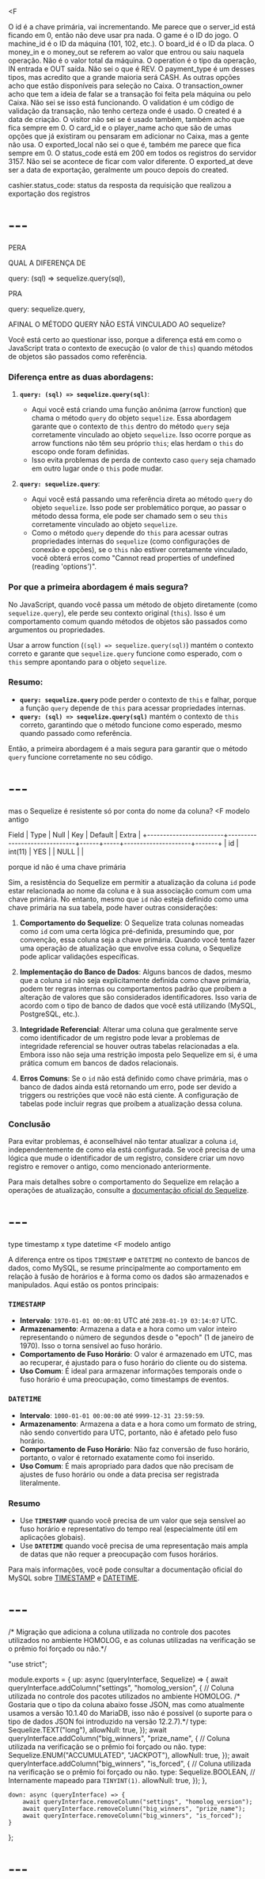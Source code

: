 <F

O id é a chave primária, vai incrementando.
Me parece que o server_id está ficando em 0, então não deve usar pra nada.
O game é o ID do jogo.
O machine_id é o ID da máquina (101, 102, etc.).
O board_id é o ID da placa.
O money_in e o money_out se referem ao valor que entrou ou saiu naquela operação. Não é o valor total da máquina.
O operation é o tipo da operação, IN entrada e OUT saída. Não sei o que é REV.
O payment_type é um desses tipos, mas acredito que a grande maioria será CASH. As outras opções acho que estão disponíveis para seleção no Caixa.
O transaction_owner acho que tem a ideia de falar se a transação foi feita pela máquina ou pelo Caixa. Não sei se isso está funcionando.
O validation é um código de validação da transação, não tenho certeza onde é usado.
O created é a data de criação.
O visitor não sei se é usado também, também acho que fica sempre em 0.
O card_id e o player_name acho que são de umas opções que já existiram ou pensaram em adicionar no Caixa, mas a gente não usa.
O exported_local não sei o que é, também me parece que fica sempre em 0.
O status_code está em 200 em todos os registros do servidor 3157. Não sei se acontece de ficar com valor diferente.
O exported_at deve ser a data de exportação, geralmente um pouco depois do created.

cashier.status_code: status da resposta da requisição que realizou a exportação dos registros

# ---

PERA

QUAL A DIFERENÇA DE 

query:          (sql) => sequelize.query(sql),

PRA 

query:          sequelize.query,

AFINAL O MÉTODO QUERY NÃO ESTÁ VINCULADO AO sequelize?

Você está certo ao questionar isso, porque a diferença está em como o JavaScript trata o contexto de execução (o valor de `this`) quando métodos de objetos são passados como referência.

### Diferença entre as duas abordagens:

1. **`query: (sql) => sequelize.query(sql)`**:
   - Aqui você está criando uma função anônima (arrow function) que chama o método `query` do objeto `sequelize`. Essa abordagem garante que o contexto de `this` dentro do método `query` seja corretamente vinculado ao objeto `sequelize`. Isso ocorre porque as arrow functions não têm seu próprio `this`; elas herdam o `this` do escopo onde foram definidas.
   - Isso evita problemas de perda de contexto caso `query` seja chamado em outro lugar onde o `this` pode mudar.

2. **`query: sequelize.query`**:
   - Aqui você está passando uma referência direta ao método `query` do objeto `sequelize`. Isso pode ser problemático porque, ao passar o método dessa forma, ele pode ser chamado sem o seu `this` corretamente vinculado ao objeto `sequelize`.
   - Como o método `query` depende do `this` para acessar outras propriedades internas do `sequelize` (como configurações de conexão e opções), se o `this` não estiver corretamente vinculado, você obterá erros como "Cannot read properties of undefined (reading 'options')".

### Por que a primeira abordagem é mais segura?

No JavaScript, quando você passa um método de objeto diretamente (como `sequelize.query`), ele perde seu contexto original (`this`). Isso é um comportamento comum quando métodos de objetos são passados como argumentos ou propriedades. 

Usar a arrow function (`(sql) => sequelize.query(sql)`) mantém o contexto correto e garante que `sequelize.query` funcione como esperado, com o `this` sempre apontando para o objeto `sequelize`.

### Resumo:

- **`query: sequelize.query`** pode perder o contexto de `this` e falhar, porque a função `query` depende de `this` para acessar propriedades internas.
- **`query: (sql) => sequelize.query(sql)`** mantém o contexto de `this` correto, garantindo que o método funcione como esperado, mesmo quando passado como referência.

Então, a primeira abordagem é a mais segura para garantir que o método `query` funcione corretamente no seu código.

# ---

mas o Sequelize é resistente só por conta do nome da coluna? <F modelo antigo

 Field                  | Type                         | Null | Key | Default             | Extra |
+------------------------+------------------------------+------+-----+---------------------+-------+
| id                     | int(11)                      | YES  |     | NULL                |       |

porque id não é uma chave primária

Sim, a resistência do Sequelize em permitir a atualização da coluna `id` pode estar relacionada ao nome da coluna e à sua associação comum com uma chave primária. No entanto, mesmo que `id` não esteja definido como uma chave primária na sua tabela, pode haver outras considerações:

1. **Comportamento do Sequelize**: O Sequelize trata colunas nomeadas como `id` com uma certa lógica pré-definida, presumindo que, por convenção, essa coluna seja a chave primária. Quando você tenta fazer uma operação de atualização que envolve essa coluna, o Sequelize pode aplicar validações específicas.

2. **Implementação do Banco de Dados**: Alguns bancos de dados, mesmo que a coluna `id` não seja explicitamente definida como chave primária, podem ter regras internas ou comportamentos padrão que proíbem a alteração de valores que são considerados identificadores. Isso varia de acordo com o tipo de banco de dados que você está utilizando (MySQL, PostgreSQL, etc.).

3. **Integridade Referencial**: Alterar uma coluna que geralmente serve como identificador de um registro pode levar a problemas de integridade referencial se houver outras tabelas relacionadas a ela. Embora isso não seja uma restrição imposta pelo Sequelize em si, é uma prática comum em bancos de dados relacionais.

4. **Erros Comuns**: Se o `id` não está definido como chave primária, mas o banco de dados ainda está retornando um erro, pode ser devido a triggers ou restrições que você não está ciente. A configuração de tabelas pode incluir regras que proíbem a atualização dessa coluna.

### Conclusão
Para evitar problemas, é aconselhável não tentar atualizar a coluna `id`, independentemente de como ela está configurada. Se você precisa de uma lógica que mude o identificador de um registro, considere criar um novo registro e remover o antigo, como mencionado anteriormente.

Para mais detalhes sobre o comportamento do Sequelize em relação a operações de atualização, consulte a [documentação oficial do Sequelize](https://sequelize.org/docs/v6/core-concepts/model-basics/#update).

# ---

type timestamp x type datetime <F modelo antigo

A diferença entre os tipos `TIMESTAMP` e `DATETIME` no contexto de bancos de dados, como MySQL, se resume principalmente ao comportamento em relação à fusão de horários e à forma como os dados são armazenados e manipulados. Aqui estão os pontos principais:

### `TIMESTAMP`
- **Intervalo**: `1970-01-01 00:00:01` UTC até `2038-01-19 03:14:07` UTC.
- **Armazenamento**: Armazena a data e a hora como um valor inteiro representando o número de segundos desde o "epoch" (1 de janeiro de 1970). Isso o torna sensível ao fuso horário.
- **Comportamento de Fuso Horário**: O valor é armazenado em UTC, mas ao recuperar, é ajustado para o fuso horário do cliente ou do sistema.
- **Uso Comum**: É ideal para armazenar informações temporais onde o fuso horário é uma preocupação, como timestamps de eventos.

### `DATETIME`
- **Intervalo**: `1000-01-01 00:00:00` até `9999-12-31 23:59:59`.
- **Armazenamento**: Armazena a data e a hora como um formato de string, não sendo convertido para UTC, portanto, não é afetado pelo fuso horário.
- **Comportamento de Fuso Horário**: Não faz conversão de fuso horário, portanto, o valor é retornado exatamente como foi inserido.
- **Uso Comum**: É mais apropriado para dados que não precisam de ajustes de fuso horário ou onde a data precisa ser registrada literalmente.

### Resumo
- Use **`TIMESTAMP`** quando você precisa de um valor que seja sensível ao fuso horário e representativo do tempo real (especialmente útil em aplicações globais).
- Use **`DATETIME`** quando você precisa de uma representação mais ampla de datas que não requer a preocupação com fusos horários.

Para mais informações, você pode consultar a documentação oficial do MySQL sobre [TIMESTAMP](https://dev.mysql.com/doc/refman/8.0/en/date-and-time-type-overview.html#date-and-time-types-timestamp) e [DATETIME](https://dev.mysql.com/doc/refman/8.0/en/date-and-time-type-overview.html#date-and-time-types-datetime).

# ---

/* Migração que adiciona a coluna utilizada no controle dos pacotes utilizados no ambiente HOMOLOG, e as colunas utilizadas na verificação se o prêmio foi forçado 
ou não.*/

"use strict";

module.exports = {
    up: async (queryInterface, Sequelize) => {
        await queryInterface.addColumn("settings", "homolog_version", { // Coluna utilizada no controle dos pacotes utilizados no ambiente HOMOLOG.
            /* Gostaria que o tipo da coluna abaixo fosse JSON, mas como atualmente usamos a versão 10.1.40 do MariaDB, isso não é possível (o suporte para o tipo 
            de dados JSON foi introduzido na versão 12.2.7).*/
            type: Sequelize.TEXT("long"),
            allowNull: true,
        });
        await queryInterface.addColumn("big_winners", "prize_name", {   // Coluna utilizada na verificação se o prêmio foi forçado ou não.
            type: Sequelize.ENUM("ACCUMULATED", "JACKPOT"),
            allowNull: true,
        });
        await queryInterface.addColumn("big_winners", "is_forced", {    // Coluna utilizada na verificação se o prêmio foi forçado ou não.
            type: Sequelize.BOOLEAN, // Internamente mapeado para `TINYINT(1)`.
            allowNull: true,
        });
    },

    down: async (queryInterface) => {
        await queryInterface.removeColumn("settings", "homolog_version");
        await queryInterface.removeColumn("big_winners", "prize_name");
        await queryInterface.removeColumn("big_winners", "is_forced");
    }
};

# ---